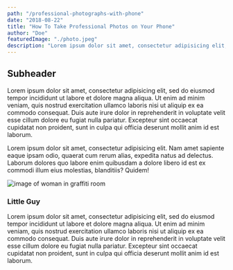 ```yaml
---
path: "/professional-photographs-with-phone"
date: "2018-08-22"
title: "How To Take Professional Photos on Your Phone"
author: "Doe"
featuredImage: "./photo.jpeg"
description: "Lorem ipsum dolor sit amet, consectetur adipisicing elit, sed do eiusmod tempor incididunt ut labore et dolore magna aliqua."
---
```


## Subheader
Lorem ipsum dolor sit amet, consectetur adipisicing elit, sed do eiusmod tempor incididunt ut labore et dolore magna aliqua. Ut enim ad minim veniam, quis nostrud exercitation ullamco laboris nisi ut aliquip ex ea commodo consequat. Duis aute irure dolor in reprehenderit in voluptate velit esse cillum dolore eu fugiat nulla pariatur. Excepteur sint occaecat cupidatat non proident, sunt in culpa qui officia deserunt mollit anim id est laborum.

Lorem ipsum dolor sit amet, consectetur adipisicing elit. Nam amet sapiente eaque ipsam odio, quaerat cum rerum alias, expedita natus ad delectus. Laborum dolores quo labore enim quibusdam a dolore libero id est ex commodi illum eius molestias, blanditiis? Quidem!

![image of woman in graffiti room](https://images.unsplash.com/photo-1535375154065-c00a3eeacb65?ixlib=rb-0.3.5&ixid=eyJhcHBfaWQiOjEyMDd9&s=c6569b3d2ac1c2fdf49f6ac6112bbac0&auto=format&fit=crop&w=1050&q=80 "numb 1")


### Little Guy
Lorem ipsum dolor sit amet, consectetur adipisicing elit, sed do eiusmod tempor incididunt ut labore et dolore magna aliqua. Ut enim ad minim veniam, quis nostrud exercitation ullamco laboris nisi ut aliquip ex ea commodo consequat. Duis aute irure dolor in reprehenderit in voluptate velit esse cillum dolore eu fugiat nulla pariatur. Excepteur sint occaecat cupidatat non proident, sunt in culpa qui officia deserunt mollit anim id est laborum.

